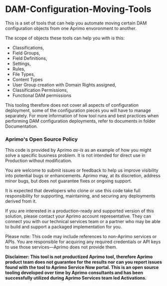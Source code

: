 # DAM-Configuration-Moving-Tools

This is a set of tools that can help you automate moving certain DAM configuration objects from one Aprimo envoronment to another. 

The scope of objects these tools can help you with is this:

- Classifications,
- Field Groups,
- Field Definitions,
- Settings,
- Rules,
- File Types,
- Content Types
- User Group creation with Domain Rights assigned,
- Classification Permissions,
- Functional DAM permissions

This tooling therefore does not cover all aspects of configuration deployment, some of the configuration pieces you will have to manage separately. For more information of how tool runs and best practices when performing DAM configuration deployments, refer to documents in folder Documentation.

### Aprimo's Open Source Policy 
This code is provided by Aprimo _as-is_ as an example of how you might solve a specific business problem. It is not intended for direct use in Production without modification.

You are welcome to submit issues or feedback to help us improve visibility into potential bugs or enhancements. Aprimo may, at its discretion, address minor bugs, but does not guarantee fixes or ongoing support.

It is expected that developers who clone or use this code take full responsibility for supporting, maintaining, and securing any deployments derived from it.

If you are interested in a production-ready and supported version of this solution, please contact your Aprimo account representative. They can connect you with our technical services team or a partner who may be able to build and support a packaged implementation for you.

Please note: This code may include references to non-Aprimo services or APIs. You are responsible for acquiring any required credentials or API keys to use those services—Aprimo does not provide them.


**Disclaimer: This tool is not productized Aprimo tool, therefore Aprimo product team does not guarantee for the results nor can you report issues found with the tool to Aprimo Service Now portal. This is an open source tooling developed over time by Aprimo consultants and has been successfully utilized during Aprimo Services team led Activations.**
